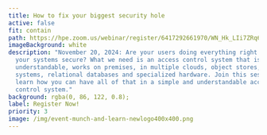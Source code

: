 ```yaml
---
title: How to fix your biggest security hole
active: false
fit: contain
path: https://hpe.zoom.us/webinar/register/6417292661970/WN_Hk_LIi7ZRq6oY4PCzpqr6w
imageBackground: white
description: "November 20, 2024: Are your users doing everything right to keep
  your systems secure? What we need is an access control system that is
  understandable, works on premises, in multiple clouds, object stores, file
  systems, relational databases and specialized hardware. Join this session to
  learn how you can have all of that in a simple and understandable access
  control system."
background: rgba(0, 86, 122, 0.8);
label: Register Now!
priority: 3
image: /img/event-munch-and-learn-newlogo400x400.png
---
```


